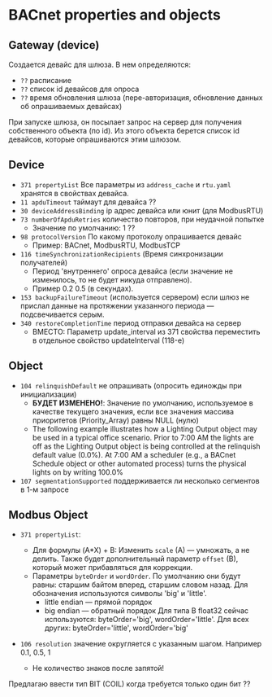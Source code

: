 # BACnet properties and objects

## Gateway (device)

Создается девайс для шлюза. В нем определяются:

- `??` расписание
- `??` список id девайсов для опроса
- `??` время обновления шлюза (пере-авторизация, обновление данных об опрашиваемых девайсах)

При запуске шлюза, он посылает запрос на сервер для получения собственного объекта (по id).
Из этого объекта берется список id девайсов, которые опрашиваются этим шлюзом.

## Device

- `371 propertyList` Все параметры из `address_cache` и `rtu.yaml` хранятся в свойствах
  девайса.
- `11 apduTimeout` таймаут для девайса ??
- `30 deviceAddressBinding` ip адрес девайса или юнит (для ModbusRTU)
- `73 numberOfApduRetries` количество повторов, при неудачной попытке
    - Значение по умолчанию: 1 ??
- `98 protocolVersion` По какому протоколу опрашивается девайс
    - Пример: BACnet, ModbusRTU, ModbusTCP
- `116 timeSynchronizationRecipients` (Время синхронизации получателей)
    - Период 'внутреннего' опроса девайса (если значение не изменилось, то не будет никуда
      отправлено).
    - Пример 0.2 0.5 (в секундах).
- `153 backupFailureTimeout` (используется сервером) если шлюз не прислал данные на
  протяжении указанного периода — подсвечивается серым.
- `340 restoreCompletionTime` период отправки девайса на сервер
    - ВМЕСТО: Параметр update_interval из 371 свойства переместить в отдельное свойство
      updateInterval (118-е)

## Object

- `104 relinquishDefault` не опрашивать (опросить единожды при инициализации)
    - **БУДЕТ ИЗМЕНЕНО!**: Значение по умолчанию, используемое в качестве текущего значения,
      если все значения массива приоритетов (Priority_Array) равны NULL (нулю)
    - The following example illustrates how a Lighting Output object may be used in a
      typical office scenario. Prior to 7:00 AM the lights are off as the Lighting Output
      object is being controlled at the relinquish default value (0.0%). At 7:00 AM a
      scheduler (e.g., a BACnet Schedule object or other automated process) turns the
      physical lights on by writing 100.0%
- `107 segmentationSupported` поддерживается ли несколько сегментов в 1-м запросе

## Modbus Object

- `371 propertyList`:
    - Для формулы (A*X) + B: Изменить `scale` (A) — умножать, а не делить. Также будет
      дополнительный параметр `offset` (B), который может прибавляться для коррекции.
    - Параметры `byteOrder` и `wordOrder`. По умолчанию они будут равны:
      старшим байтом вперед, старшим словом назад. Для обозначения используются символы
      'big' и 'little'.
        - little endian — прямой порядок
        - big endian — обратный порядок Для типа В float32 сейчас используются:
          byteOrder='big', wordOrder='little'. Для всех других:
          byteOrder='little', wordOrder='big'

- `106 resolution` значение округляется с указанным шагом. Например 0.1, 0.5, 1
    - Не количество знаков после запятой!

Предлагаю ввести тип BIT (COIL) когда требуется только один бит ??
